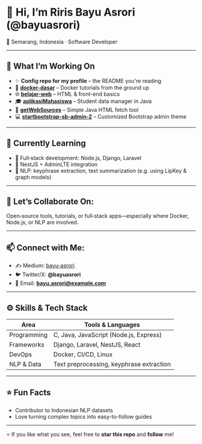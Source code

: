 # 👋 Hi, I’m Riris Bayu Asrori (@bayuasrori)

📍 Semarang, Indonesia · Software Developer

---

## 🔭 What I’m Working On

- ✨ **Config repo for my profile** – the README you're reading  
- 🐳 [**docker-dasar**](https://github.com/bayuasrori/docker-dasar) – Docker tutorials from the ground up  
- 🌐 [**belajar-web**](https://github.com/bayuasrori/belajar-web) – HTML & front-end basics  
- 🎓 [**aplikasiMahasiswa**](https://github.com/bayuasrori/aplikasiMahasiswa) – Student data manager in Java  
- 🧰 [**getWebSources**](https://github.com/bayuasrori/getWebSources) – Simple Java HTML fetch tool  
- 💻 [**startbootstrap-sb-admin-2**](https://github.com/bayuasrori/startbootstrap-sb-admin-2) – Customized Bootstrap admin theme

---

## 🌱 Currently Learning

- 🧩 Full‑stack development: Node.js, Django, Laravel  
- 🚀 NestJS + AdminLTE integration  
- 🧠 NLP: keyphrase extraction, text summarization (e.g. using LipKey & graph models)

---

## 👯 Let’s Collaborate On:

Open‑source tools, tutorials, or full‑stack apps—especially where Docker, Node.js, or NLP are involved.

---

## 📫 Connect with Me:

- ✍️ Medium: [bayu-asrori](https://medium.com/@bayu-asrori)  
- 🐦 Twitter/X: **@bayuasrori**  
- 📧 Email: **bayu.asrori@example.com**

---

## ⚙️ Skills & Tech Stack

| Area              | Tools & Languages                           |
|------------------|---------------------------------------------|
| Programming       | C, Java, JavaScript (Node.js, Express)      |
| Frameworks        | Django, Laravel, NestJS, React              |
| DevOps            | Docker, CI/CD, Linux                        |
| NLP & Data        | Text preprocessing, keyphrase extraction    |

---

## ⭐ Fun Facts

- Contributor to Indonesian NLP datasets  
- Love turning complex topics into easy-to-follow guides

---

⭐ If you like what you see, feel free to **star this repo** and **follow** me!

